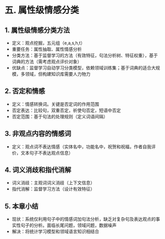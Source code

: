 # 五. 属性级情感分类

## 1. 属性级情感分类方法
- 定义：观点挖掘，五元组（e,a,s,h,t）
- 重要任务：属性抽取、属性情感分析
- 分类方法：基于监督学习的方法（有效特征，句法分析树、特征权重），基于词典的方法（需考虑观点评价对象）
- 优缺点：监督学习自动学习分类模型，依赖领域训练集；基于词典的适合大规模，多领域，但构建知识库需要人力物力

## 2. 否定和情感
- 定义：情感转换词。关键是否定词的作用范围
- 否定表达：比较句，双重否定，祈使句否定，短语中否定
- 否定范围：基于句法的处理规则（定义词语间隔）

## 3. 非观点内容的情感词
- 定义：观点词不表达情感（实体名中，功能名中，祝贺和祝福，作者自我评价，文本句子不表达观点信息）

## 4. 词义消歧和指代消解
- 词义消歧：主观词词义消歧（上下文信息）
- 指代消解：监督学习方法（设计有效特征）

## 5. 本章小结
- 现状：系统仅利用句子中的情感词加句法分析，缺乏对复杂句及表达观点的事实性句子的分析。面临长尾问题，领域问题，数据噪声
- 解决：将统计学习模型和领域语言知识相结合